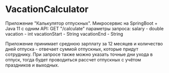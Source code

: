 # VacationCalculator

Приложение "Калькулятор отпускных".
Микросервис на SpringBoot + Java 11 c одним API:
GET "/calculate"
параметры запроса:
salary - double
vacation - int
vacationStart - String
vacationEnd - String

Приложение принимает среднюю зарплату за 12 месяцев и количество дней отпуска - отвечает суммой отпускных, которые придут сотруднику. 
При запросе также можно указать точные дни ухода в отпуск, тогда будет проводиться рассчет отпускных с учётом праздников и выходных.

